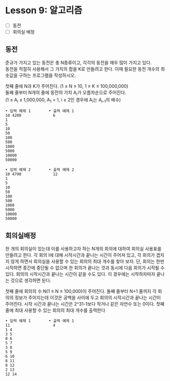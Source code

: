 # Lesson 9: 알고리즘

- [ ] 동전
- [ ] 회의실 배정

## 동전
준규가 가지고 있는 동전은 총 N종류이고, 각각의 동전을 매우 많이 가지고 있다.  
동전을 적절히 사용해서 그 가치의 합을 K로 만들려고 한다. 이때 필요한 동전 개수의 최솟값을 구하는 프로그램을 작성하시오.  

첫째 줄에 N과 K가 주어진다. (1 ≤ N ≤ 10, 1 ≤ K ≤ 100,000,000)  
둘째 줄부터 N개의 줄에 동전의 가치 A<sub>i</sub>가 오름차순으로 주어진다.  
(1 ≤ A<sub>i</sub> ≤ 1,000,000, A<sub>1</sub> = 1, i ≥ 2인 경우에 A<sub>i</sub>는 A<sub>i-1</sub>의 배수)  

```
• 입력 예제 1        • 출력 예제 1
10 4200              6
1
5
10
50
100
500
1000
5000
10000
50000
```
```
• 입력 예제 2        • 출력 예제 2
10 4790              12
1
5
10
50
100
500
1000
5000
10000
50000
```

## 회의실배정
한 개의 회의실이 있는데 이를 사용하고자 하는 N개의 회의에 대하여 회의실 사용표를 만들려고 한다. 각 회의 I에 대해 시작시간과 끝나는 시간이 주어져 있고, 각 회의가 겹치지 않게 하면서 회의실을 사용할 수 있는 회의의 최대 개수를 찾아 보자. 단, 회의는 한번 시작하면 중간에 중단될 수 없으며 한 회의가 끝나는 것과 동시에 다음 회의가 시작될 수 있다. 회의의 시작시간과 끝나는 시간이 같을 수도 있다. 
이 경우에는 시작하자마자 끝나는 것으로 생각하면 된다.

첫째 줄에 회의의 수 N(1 ≤ N ≤ 100,000)이 주어진다. 둘째 줄부터 N+1 줄까지 각 회의의 정보가 주어지는데 이것은 공백을 사이에 두고 회의의 시작시간과 끝나는 시간이 주어진다. 시작 시간과 끝나는 시간은 2^31-1보다 작거나 같은 자연수 또는 0이다. 첫째 줄에 최대 사용할 수 있는 회의의 최대 개수를 출력한다

```
• 입력 예제 1        • 출력 예제 1
11                   4
1 4
3 5
0 6
5 7
3 8
5 9
6 10
8 11
8 12
2 13
12 14
```